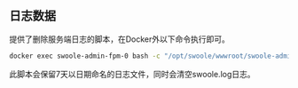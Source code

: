 ## 日志数据
提供了删除服务端日志的脚本，在Docker外以下命令执行即可。
```bash
docker exec swoole-admin-fpm-0 bash -c "/opt/swoole/wwwroot/swoole-admin/bin/clean-log.sh"
```
此脚本会保留7天以日期命名的日志文件，同时会清空swoole.log日志。
